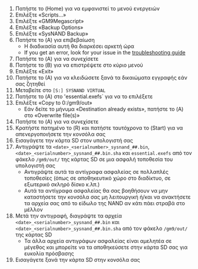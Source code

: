 1. Πατήστε το (Home) για να εμφανιστεί το μενού ενεργειών
2. Επιλέξτε «Scripts...»
3. Επιλέξτε «GM9Megascript»
4. Επιλέξτε «Backup Options»
5. Επιλέξτε «SysNAND Backup»
6. Πατήστε το (A) για επιβεβαίωση
   - Η διαδικασία αυτή θα διαρκέσει αρκετή ώρα
   - If you get an error, look for your issue in the [troubleshooting guide](troubleshooting-finalizing-setup.html)
7. Πατήστε το (A) για να συνεχίσετε
8. Πατήστε το (B) για να επιστρέψετε στο κύριο μενού
9. Επιλέξτε «Exit»
10. Πατήστε το (Α) για να κλειδώσετε ξανά τα δικαιώματα εγγραφής εάν σας ζητηθεί
11. Μεταβείτε στο `[S:] SYSNAND VIRTUAL`
12. Πατήστε το (A) στο 'essential.exefs\` για να το επιλέξετε
13. Επιλέξτε «Copy to 0:/gm9/out»
    - Εάν δείτε το μήνυμα «Destination already exists», πατήστε το (A) στο «Overwrite file(s)»
14. Πατήστε το (A) για να συνεχίσετε
15. Κρατήστε πατημένο το (R) και πατήστε ταυτόχρονα το (Start) για να απενεργοποιήσετε την κονσόλα σας
16. Εισαγάγετε την κάρτα SD στον υπολογιστή σας
17. Αντιγράψτε τα `<date>_<serialnumber>_sysnand_##.bin`, `<date>_<serialnumber>_sysnand_##.bin.sha` και `essential.exefs` από τον φάκελο `/gm9/out/` της κάρτας SD σε μια ασφαλή τοποθεσία του υπολογιστή σας
    - Αντιγράψτε αυτά τα αντίγραφα ασφαλείας σε πολλαπλές τοποθεσίες (όπως σε αποθηκευτικό χώρο στο διαδίκτυο, σε εξωτερικό σκληρό δίσκο κ.λπ.)
    - Αυτά τα αντίγραφα ασφαλείας θα σας βοηθήσουν να μην καταστήσετε την κονσόλα σας μη λειτουργική ή/και να ανακτήσετε τα αρχεία σας από το είδωλο της NAND αν κάτι πάει στραβά στο μέλλον
18. Μετά την αντιγραφή, διαγράψτε τα αρχεία `<date>_<serialnumber>_sysnand_##.bin` και `<date>_<serialnumber>_sysnand_##.bin.sha` από τον φάκελο `/gm9/out/` της κάρτας SD
    - Τα άλλα αρχεία αντιγράφων ασφαλείας είναι αμελητέα σε μέγεθος και μπορείτε να τα αποθηκεύσετε στην κάρτα SD σας για ευκολία πρόσβασης
19. Εισαγάγετε ξανά την κάρτα SD στην κονσόλα σας
